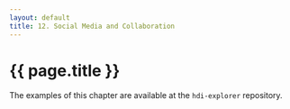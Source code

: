 ```yaml
---
layout: default
title: 12. Social Media and Collaboration
---
```


<h1 class="section-title">{{ page.title }}</h1>

The examples of this chapter are available at the `hdi-explorer` repository.

